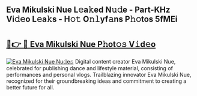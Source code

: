 ## Eva Mikulski Nue L𝚎a𝚔ed N𝚞𝚍e - Part-KHz Vi𝚍𝚎o L𝚎a𝚔s - H𝚘𝚝 O𝚗𝚕yf𝚊ns P𝚑𝚘tos 5fMEi

# <h2><a href="http://kfes8ff.oniu.top/?m=Eva+Mikulski+Nue">🔗👉 🔴 Eva Mikulski Nue P𝚑ot𝚘𝚜 V𝚒d𝚎o</a></h2>

[![Eva Mikulski Nue Nu𝚍e𝚜](https://i.imgur.com/0qMVB7G.gif)](http://kfes8ff.oniu.top/?m=Eva+Mikulski+Nue)
Digital content creator Eva Mikulski Nue, celebrated for publishing dance and lifestyle material, consisting of performances and personal vlogs. Trailblazing innovator Eva Mikulski Nue, recognized for their groundbreaking ideas and commitment to creating a better future for all.  
